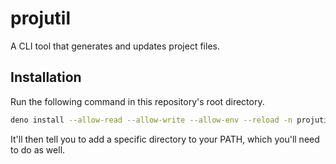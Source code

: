 # projutil

A CLI tool that generates and updates project files.

## Installation

Run the following command in this repository's root directory.

```zsh
deno install --allow-read --allow-write --allow-env --reload -n projutil src/index.ts
```

It'll then tell you to add a specific directory to your PATH, which you'll need
to do as well.
